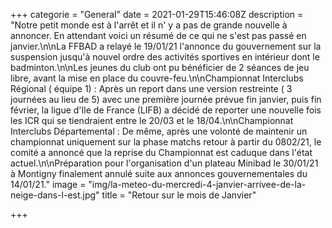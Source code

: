 +++
categorie = "General"
date = 2021-01-29T15:46:08Z
description = "Notre petit monde est à l'arrêt et il n' y a pas de grande nouvelle à annoncer. En attendant voici un résumé de ce qui ne s'est pas passé en janvier.\n\nLa FFBAD a relayé le 19/01/21 l'annonce du gouvernement sur la suspension jusqu'à nouvel ordre des activités sportives en intérieur dont le badminton.\n\nLes jeunes du club ont pu bénéficier de 2 séances de jeu libre, avant la mise en place du couvre-feu.\n\nChampionnat Interclubs Régional ( équipe 1) : Après un report dans une version restreinte ( 3 journées au lieu de 5) avec une première journée prévue fin janvier, puis fin février, la ligue d'Ile de France (LIFB) a décidé de reporter une nouvelle fois les ICR qui se tiendraient entre le 20/03 et le 18/04.\n\nChampionnat Interclubs Départemental : De même, après une volonté de maintenir un championnat uniquement sur la phase matchs retour à partir du 0802/21, le comité a annoncé que la reprise du Championnat est caduque dans l'état actuel.\n\nPréparation pour l'organisation d'un plateau Minibad le 30/01/21 à Montigny finalement annulé suite aux annonces gouvernementales du 14/01/21."
image = "img/la-meteo-du-mercredi-4-janvier-arrivee-de-la-neige-dans-l-est.jpg"
title = "Retour sur le mois de Janvier"

+++
